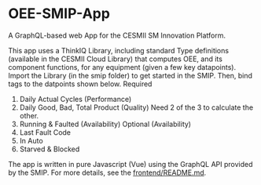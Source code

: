 # OEE-SMIP-App

A GraphQL-based web App for the CESMII SM Innovation Platform.

This app uses a ThinkIQ Library, including standard Type definitions (available in the CESMII Cloud Library) that computes OEE, and its component functions, for any equipment (given a few key datapoints). Import the Library (in the smip folder) to get started in the SMIP. Then, bind tags to the datpoints shown below.
Required
  1. Daily Actual Cycles (Performance)
  2. Daily Good, Bad, Total Product (Quality) Need 2 of the 3 to calculate the other.
  3. Running & Faulted (Availability)
Optional (Availability)
   1. Last Fault Code
   2. In Auto
   3. Starved & Blocked

The app is written in pure Javascript (Vue) using the GraphQL API provided by the SMIP. For more details, see the [frontend/README.md](frontend/README.md).
